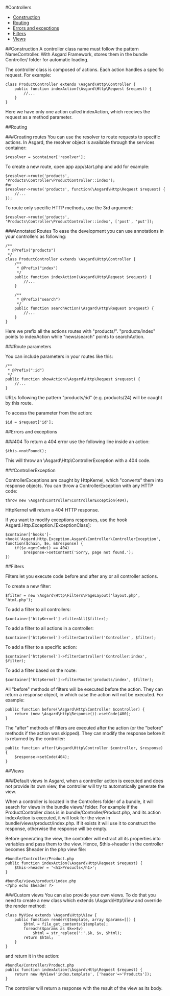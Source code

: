 #Controllers

- [Construction](#construction)
- [Routing](#routing)
- [Errors and exceptions](#errors)
- [Filters](#filters)
- [Views](#views)

<a name="validator"></a>
##Construction
A controller class name must follow the pattern NameController. With Asgard Framework, stores them in the bundle Controller/ folder for automatic loading.

The controller class is composed of actions. Each action handles a specific request. For example:

	class ProductController extends \Asgard\Http\Controller {
		public function indexAction(\Asgard\Http\Request $request) {
			//...
		}
	}

Here we have only one action called indexAction, which receives the request as a method parameter.

<a name="validator"></a>
##Routing

###Creating routes
You can use the resolver to route requests to specific actions. In Asgard, the resolver object is available through the services container:

	$resolver = $container['resolver'];

To create a new route, open app app/start.php and add for example:

	$resolver->route('products', 'Products\Controller\ProductController::index');
	#or
	$resolver->route('products', function(\Asgard\Http\Request $request) {
		//...
	});

To route only specific HTTP methods, use the 3rd argument:

	$resolver->route('products', 'Products\Controller\ProductController::index', ['post', 'put']);

###Annotated Routes
To ease the development you can use annotations in your controllers as following:

	/**
	 * @Prefix("products")
	 */
	class ProductController extends \Asgard\Http\Controller {
		/**
		 * @Prefix("index")
		 */
		public function indexAction(\Asgard\Http\Request $request) {
			//...
		}

		/**
		 * @Prefix("search")
		 */
		public function searchAction(\Asgard\Http\Request $request) {
			//...
		}
	}

Here we prefix all the actions routes with "products/". "products/index" points to indexAction while "news/search" points to searchAction.

###Route parameters

You can include parameters in your routes like this:
	
	/**
	 * @Prefix(":id")
	 */
	public function showAction(\Asgard\Http\Request $request) {
		//...
	}

URLs following the pattern "products/:id" (e.g. products/24) will be caught by this route.

To access the parameter from the action:

	$id = $request['id'];

<a name="errors"></a>
##Errors and exceptions

###404
To return a 404 error use the following line inside an action:

	$this->notFound();

This will throw an \Asgard\Http\ControllerException with a 404 code.

###ControllerException

ControllerExceptions are caught by HttpKernel, which "converts" them into response objects. You can throw a ControllerException with any HTTP code:

	throw new \Asgard\Controller\ControllerException(404);

HttpKernel will return a 404 HTTP response.

If you want to modify exceptions responses, use the hook Asgard.Http.Exception.[ExceptionClass]:

	$container['hooks']->hook('Asgard.Http.Exception.Asgard\Controller\ControllerException', function($chain, $e, &$response) {
		if($e->getCode() == 404)
			$response->setContent('Sorry, page not found.');
	})

<a name="filters"></a>
##Filters

Filters let you execute code before and after any or all controller actions.

To create a new filter:

	$filter = new \Asgard\Http\Filters\PageLayout('layout.php', 'html.php');

To add a filter to all controllers:

	$container['httpKernel']->filterAll($filter);

To add a filter to all actions in a controller:

	$container['httpKernel']->filterController('Controller', $filter);

To add a filter to a specific action:

	$container['httpKernel']->filterController('Controller:index', $filter);

To add a filter based on the route:

	$container['httpKernel']->filterRoute('products/index', $filter);

All "before" methods of filters will be executed before the action. They can return a response object, in which case the action will not be executed. For example:

	public function before(\Asgard\Http\Controller $controller) {
		return (new \Asgard\Http\Response())->setCode(400);
	}

The "after" methods of filters are executed after the action (or the "before" methods if the action was skipped). They can modify the response before it is returned by the controller: 

	public function after(\Asgard\Http\Controller $controller, $response) {
		$response->setCode(404);
	}

<a name="views"></a>
##Views

###Default views
In Asgard, when a controller action is executed and does not provide its own view, the controller will try to automatically generate the view. 

When a controller is located in the Controllers folder of a bundle, it will search for views in the bundle views/ folder. For example if the ProductController class is in bundle/Controller/Product.php, and its action indexAction is executed, it will look for the view in bundle/views/product/index.php. If it exists it will use it to construct the response, otherwise the response will be empty.

Before generating the view, the controller will extract all its properties into variables and pass them to the view. Hence, $this->header in the controller becomes $header in the php view file:

	#bundle/Controller/Product.php
	public function indexAction(\Asgard\Http\Request $request) {
		$this->header = '<h1>Procucts</h1>';
	}

	#bundle/views/product/index.php
	<?php echo $header ?>

###Custom views
You can also provide your own views. To do that you need to create a new class which extends \Asgard\Http\View and override the render method:

	class MyView extends \Asgard\Http\View {
		public function render($template, array $params=[]) {
			$html = file_get_contents($template);
			foreach($params as $k=>$v)
				$html = str_replace(':'.$k, $v, $html);
			return $html;
		}
	}

and return it in the action:

	#bundle/Controller/Product.php
	public function indexAction(\Asgard\Http\Request $request) {
		return new MyView('index.template', ['header'=>'Products']);
	}

The controller will return a response with the result of the view as its body.